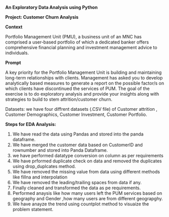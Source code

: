 **An Exploratory Data Analysis using Python**

**Project: Customer Churn Analysis**

**Context**

Portfolio Management Unit (PMU), a business unit of an MNC has comprised a user-based portfolio of
which a dedicated banker offers comprehensive financial planning and investment management advice
to individuals.

**Prompt**

A key priority for the Portfolio Management Unit is building and maintaining long-term relationships with
clients. Management has asked you to develop analytically based measures to generate a report on the
possible factor/s on which clients have discontinued the services of PUM. The goal of the exercise is to
do exploratory analysis and provide your insights along with strategies to build to stem
attrition/customer churn.

Datasets: we have four diffrent datasets (.CSV file) of Customer attrition , Customer Demographics, Customer Investment, Customer Portfolio.

**Steps for EDA Analysis:**

1) We have read the data using Pandas and stored into the panda dataframe.
2) We have merged the customer data based on CustomerID and rownumber and stored into Panda Dataframe.
3) we have performed datatype conversion on column as per requirements
4) We have prformed duplicate check on data and removed the duplicates using drop_duplcates method.
5) We have removed the missing value from data using different methods like fillna and interpolation
6) We have removed the leading/trailing spaces from data if any.
7) Finally cleaned and transformed the data as pe requirements.
8) Performed anaysis like how many users left the PUM services based on geography and Gender ,how many users are from different geograpghy.
9) We have anayze the trend using countplot method to visuaize the problem statement.
